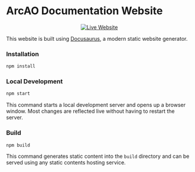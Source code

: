 # ArcAO Documentation Website
<div align="center">

[![Live Website](https://img.shields.io/badge/demo-live-green?style=for-the-badge)](https://docs-arcao_game.ar.ionode.online/)

</div>

This website is built using [Docusaurus](https://docusaurus.io/), a modern static website generator.

### Installation

```bash
npm install
```

### Local Development

```bash
npm start
```

This command starts a local development server and opens up a browser window. Most changes are reflected live without having to restart the server.

### Build

```bash
npm build
```

This command generates static content into the `build` directory and can be served using any static contents hosting service.
